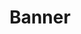 ---
layout: component
title: "Banner"
component-include-path: "component/banner.html"
component-render-data:
  - "welding-equipment"
  - "heavy-fabrication"
---